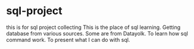 # sql-project
this is for sql project collecting
This is the place of sql learning.
Getting database from various sources.
Some are from Datayolk.
To learn how sql command work.
To present what I can do with sql.
